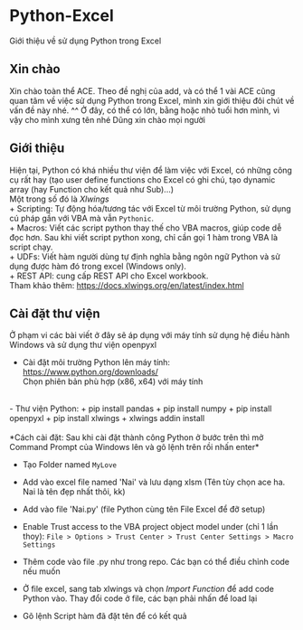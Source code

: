 # Python-Excel
Giới thiệu về sử dụng Python trong Excel

## Xin chào
   Xin chào toàn thể ACE.
   Theo đề nghị của add, và có thể 1 vài ACE cũng quan tâm về việc sử dụng Python trong Excel, mình xin giới thiệu đôi chút về vấn đề này nhé. ^^
   Ở đây, có thể có lớn, bằng hoặc nhỏ tuổi hơn mình, vì vậy cho mình xưng tên nhé
   Dũng xin chào mọi người

## Giới thiệu
   Hiện tại, Python có khá nhiều thư viện để làm việc với Excel, có những công cụ rất hay (tạo user define functions cho Excel có ghi chú, tạo dynamic array (hay Function cho kết quả như Sub)...)
   <br/>
   Một trong số đó là *Xlwings*
   <br/>
       + Scripting: Tự động hóa/tương tác với Excel từ môi trường Python, sử dụng cú pháp gần với VBA mà vẫn `Pythonic`.
       <br/>
       + Macros: Viết các script python thay thế cho VBA macros, giúp code dễ đọc hơn. Sau khi viết script python xong, chỉ cần gọi 1 hàm trong VBA là script chạy.
       <br/>
       + UDFs: Viết hàm người dùng tự định nghĩa bằng ngôn ngữ Python và sử dụng được hàm đó trong excel (Windows only).
       <br/>
       + REST API: cung cấp REST API cho Excel workbook.
   <br/>
   Tham khảo thêm: https://docs.xlwings.org/en/latest/index.html


## Cài đặt thư viện
Ở phạm vi các bài viết ở đây sẽ áp dụng với máy tính sử dụng hệ điều hành Windows và sử dụng thư viện openpyxl

- Cài đặt môi trường Python lên máy tính: https://www.python.org/downloads/
   <br/>
   Chọn phiên bản phù hợp (x86, x64) với máy tính
<br/>
- Thư viện Python:
   + pip install pandas
   + pip install numpy
   + pip install openpyxl
   + pip install xlwings
   + xlwings addin install
<br/><br/>
*Cách cài đặt: Sau khi cài đặt thành công Python ở bước trên thì mở Command Prompt của Windows lên và gõ lệnh trên rồi nhấn enter*

- Tạo Folder named `MyLove`

- Add vào excel file named 'Nai' và lưu dạng xlsm (Tên tùy chọn ace ha. Nai là tên đẹp nhất thôi, kk)

- Add vào file 'Nai.py' (file Python cùng tên File Excel để đỡ setup)

- Enable Trust access to the VBA project object model under (chỉ 1 lần thoy): `File > Options > Trust Center > Trust Center Settings > Macro Settings`

- Thêm code vào file .py như trong repo. Các bạn có thể điều chỉnh code nếu muốn

- Ở file excel, sang tab xlwings và chọn *Import Function* để add code Python vào. Thay đổi code ở file, các bạn phải nhấn để load lại

- Gõ lệnh Script hàm đã đặt tên để có kết quả

      
      
      
      
      
      
      
      
      
      
      
      
      
      
      
      
      
      
      
      
      
     
